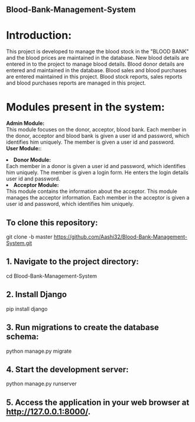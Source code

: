 ## Blood-Bank-Management-System

# Introduction: <br>
This project is developed to manage the blood stock in the "BLOOD BANK" and the blood prices are maintained in the database. New blood details are entered in to the project to manage blood details. Blood donor details are entered and maintained in the database. Blood sales and blood purchases are entered maintained in this project. Blood stock reports, sales reports and blood purchases reports are managed in this project.

# Modules present in the system:
<b>Admin Module:</b><br>
This module focuses on the donor, acceptor, blood bank. Each member in the donor, acceptor and blood bank is given a user id and password, which identifies him uniquely. The member is given a user id and password. <br>
<b>User Module:</b>: <br>
<li><b>Donor Module:</b></li>
Each member in a donor is given a user id and password, which identifies him uniquely. The member is given a login form. He enters the login details user id and password. 
<li><b>Acceptor Module:</b></li>
This module contains the information about the acceptor. This module manages the acceptor information. Each member in the acceptor is given a user id and password, which identifies him uniquely. <br>

## To clone this repository:<br>
git clone -b master https://github.com/Aashi32/Blood-Bank-Management-System.git

## 1. Navigate to the project directory:
cd Blood-Bank-Management-System

## 2. Install Django 
pip install django

## 3. Run migrations to create the database schema:
python manage.py migrate

## 4. Start the development server:
python manage.py runserver

## 5. Access the application in your web browser at http://127.0.0.1:8000/.


